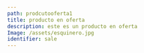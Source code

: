 ```yaml
---
path: prodcutooferta1
title: producto en oferta
description: este es un producto en oferta
Image: /assets/esquinero.jpg
identifier: sale
---
```


